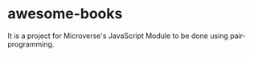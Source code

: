 # awesome-books
It is a project for Microverse's JavaScript Module to be done using pair-programming.

